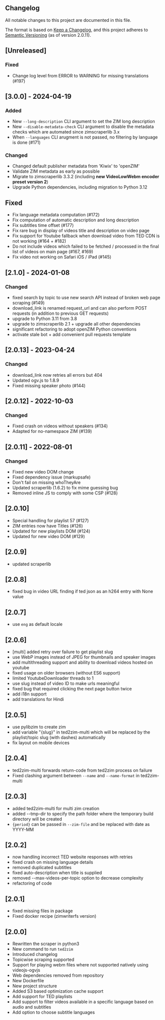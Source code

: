 ## Changelog

All notable changes to this project are documented in this file.

The format is based on [Keep a Changelog](https://keepachangelog.com/en/1.0.0/),
and this project adheres to [Semantic Versioning](https://semver.org/spec/v2.0.0.html) (as of version 2.0.11).

## [Unreleased]

### Fixed

- Change log level from ERROR to WARNING for missing translations (#197)

## [3.0.0] - 2024-04-19

### Added

- New `--long-description` CLI argument to set the ZIM long description
- New `--disable-metadata-check` CLI argument to disable the metadata checks which are automated since zimscraperlib 3.x
- When `--languages` CLI arugment is not passed, no filtering by language is done (#171)

### Changed

- Changed default publisher metadata from 'Kiwix' to 'openZIM'
- Validate ZIM metadata as early as possible
- Migrate to zimscraperlib 3.3.2 (including **new VideoLowWebm encoder preset version 2**)
- Upgrade Python dependencies, including migration to Python 3.12

## Fixed

- Fix language metadata computation (#172)
- Fix computation of automatic description and long description
- Fix subtitles time offset (#177)
- Fix rare bug in display of videos title and description on video page
- Fix support for Youtube fallback when download video from TED CDN is not working (#164 + #182)
- Do not include videos which failed to be fetched / processed in the final list of videos on main page (#167, #169)
- Fix video not working on Safari iOS / iPad (#145)

## [2.1.0] - 2024-01-08

### Changed

- fixed search by topic to use new search API instead of broken web page scraping (#149)
- download_link is renamed request_url and can also perform POST requests (in addition to previous GET requests)
- upgrade to Python 3.11 from 3.8
- upgrade to zimscraperlib 2.1 + upgrade all other dependencies
- significant refactoring to adopt openZIM Python conventions
- activate stale bot + add convenient pull requests template

## [2.0.13] - 2023-04-24

### Changed

- download_link now retries all errors but 404
- Updated ogv.js to 1.8.9
- Fixed missing speaker photo (#144)

## [2.0.12] - 2022-10-03

### Changed

- Fixed crash on videos without speakers (#134)
- Adapted for no-namespace ZIM (#139)

## [2.0.11] - 2022-08-01

### Changed

- Fixed new video DOM change
- Fixed dependency issue (markupsafe)
- Don't fail on missing whoTheyAre
- Updated scraperlib (1.6.2) to fix mime guessing bug
- Removed inline JS to comply with some CSP (#128)

## [2.0.10]

- Special handling for playlist 57 (#127)
- ZIM entries now have Titles (#126)
- Updated for new playlists DOM (#124)
- Updated for new video DOM (#129)


## [2.0.9]

- updated scraperlib

## [2.0.8]

- fixed bug in video URL finding if ted json as an h264 entry with None value

## [2.0.7]

- use `eng` as default locale

## [2.0.6]

- [multi] added retry over failure to get playlist slug
- use WebP images instead of JPEG for thumbnails and speaker images
- add multithreading support and ability to download videos hosted on youtube
- fixed usage on older browsers (without ES6 support)
- limited YoutubeDownloader threads to 1
- use slug instead of video ID to make urls meaningful
- fixed bug that required clicking the next page button twice
- add i18n support
- add translations for Hindi

## [2.0.5]

- use pylibzim to create zim
- add variable "{slug}" in ted2zim-multi which will be replaced by the playlist/topic slug (with dashes) automatically
- fix layout on mobile devices

## [2.0.4]

- ted2zim-multi forwards return-code from ted2zim process on failure
- Fixed clashing argument between `--name` and `--name-format` in ted2zim-multi

## [2.0.3]

- added ted2zim-multi for multi zim creation
- added --tmp-dir to specify the path folder where the temporary build directory will be created
- `{period}` can be passed in `--zim-file` and be replaced with date as YYYY-MM

## [2.0.2]

- now handling incorrect TED website responses with retries
- fixed crash on missing language details
- removed duplicated subtitles
- fixed auto-description when title is supplied
- removed --max-videos-per-topic option to decrease complexity
- refactoring of code

## [2.0.1]

- fixed missing files in package
- Fixed docker recipe (zimwriterfs version)

## [2.0.0]

- Rewritten the scraper in python3
- New command to run `ted2zim`
- Introduced changelog
- Topicwise scraping supported
- Support for playing webm files where not supported natively using videojs-ogvjs
- Web dependencies removed from repository
- New Dockerfile
- New project structure
- Added S3 based optimization cache support
- Add support for TED playlists
- Add support to filter videos available in a specific language based on audio and subtitles
- Add option to choose subtitle languages
